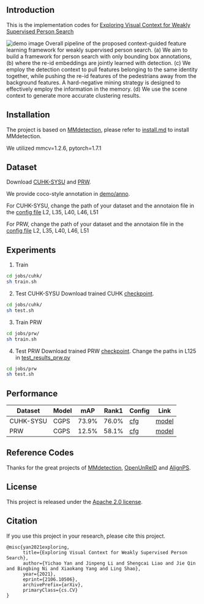 ## Introduction

This is the implementation codes for [Exploring Visual Context for Weakly Supervised Person Search](https://arxiv.org/abs/2106.10506)

![demo image](demo/intro.jpg)
Overall pipeline of the proposed context-guided feature learning framework for weakly supervised person search. (a) We aim to build a framework for person search with only bounding box annotations, (b) where the re-id embeddings are jointly learned with detection. (c) We employ the detection context to pull features belonging to the same identity together, while pushing the re-id features of the pedestrians away from the background features. A hard-negative mining strategy is designed to effectively employ the information in the memory. (d) We use the scene context to generate more accurate clustering results.

## Installation

The project is based on [MMdetection](https://github.com/open-mmlab/mmdetection), please refer to [install.md](docs/install.md) to install MMdetection.

We utilized mmcv=1.2.6, pytorch=1.7.1


## Dataset

Download [CUHK-SYSU](https://github.com/ShuangLI59/person_search) and [PRW](https://github.com/liangzheng06/PRW-baseline).

We provide coco-style annotation in [demo/anno](demo/anno).

For CUHK-SYSU, change the path of your dataset and the annotaion file in the [config file](configs/_base_/datasets/coco_reid_unsup.py) L2, L35, L40, L46, L51

For PRW, change the path of your dataset and the annotaion file in the [config file](configs/_base_/datasets/coco_reid_unsup_prw.py) L2, L35, L40, L46, L51

## Experiments
  1. Train
   ```bash
   cd jobs/cuhk/
   sh train.sh
   ```
  2. Test CUHK-SYSU
Download trained CUHK [checkpoint](https://drive.google.com/file/d/1wvGUTOvncs-tjKCfSRnZLJiZt6AZ4461/view?usp=sharing).
   ```bash
   cd jobs/cuhk/
   sh test.sh
   ```
   3. Train PRW
   ```bash
   cd jobs/prw/
   sh train.sh
   ```
   4. Test PRW
Download trained PRW [checkpoint](https://drive.google.com/file/d/10MftT96ldoZU9mlTu1WYthxprRs0zd1j/view?usp=sharing).
   Change the paths in L125 in [test_results_prw.py](tools/test_results_prw.py)
   ```bash
   cd jobs/prw
   sh test.sh
   ```

## Performance

|Dataset|Model|mAP|Rank1| Config | Link |
|-----|-----|------|-----|------|-----|
|CUHK-SYSU|CGPS| 73.9%|76.0%|[cfg](configs/cgps/cuhk.py)| [model](https://drive.google.com/file/d/1wvGUTOvncs-tjKCfSRnZLJiZt6AZ4461/view?usp=sharing)| 
|PRW|CGPS|12.5%|58.1%|[cfg](configs/cgps/prw.py)| [model](https://drive.google.com/file/d/10MftT96ldoZU9mlTu1WYthxprRs0zd1j/view?usp=sharing)| 

## Reference Codes
Thanks for the great projects of [MMdetection](https://github.com/open-mmlab/mmdetection), [OpenUnReID](https://github.com/open-mmlab/OpenUnReID) and [AlignPS](https://github.com/daodaofr/AlignPS).
## License

This project is released under the [Apache 2.0 license](LICENSE).

## Citation

If you use this project in your research, please cite this project.

```
@misc{yan2021exploring,
      title={Exploring Visual Context for Weakly Supervised Person Search}, 
      author={Yichao Yan and Jinpeng Li and Shengcai Liao and Jie Qin and Bingbing Ni and Xiaokang Yang and Ling Shao},
      year={2021},
      eprint={2106.10506},
      archivePrefix={arXiv},
      primaryClass={cs.CV}
}
```
